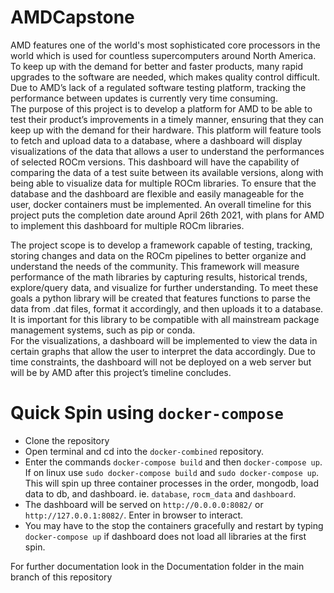 # AMDCapstone



AMD features one of the world's most sophisticated core processors in the world which is used for countless supercomputers around North America.  
To keep up with the demand for better and faster products, many rapid upgrades to the software are needed, which makes quality control difficult. 
Due to AMD’s lack of a regulated software testing platform, tracking the performance between updates is currently very time consuming.  
The purpose of this project is to develop a platform for AMD to be able to test their product’s improvements in a timely manner, 
ensuring that they can keep up with the demand for their hardware.  This platform will feature tools to fetch and upload data to a database,
where a dashboard will display visualizations of the data that allows a user to understand the performances of selected ROCm versions. 
This dashboard will have the capability of comparing the data of a test suite between its available versions, along with being able to visualize data for multiple ROCm libraries. 
To ensure that the database and the dashboard are flexible and easily manageable for the user, docker containers must be implemented. 
An overall timeline for this project puts the completion date around April 26th 2021, with plans for AMD to implement this dashboard for multiple ROCm libraries.

The project scope is to develop a framework capable of testing, tracking, storing changes and data on the ROCm pipelines to better organize and understand the needs of the community. 
This framework will measure performance of the math libraries by capturing results, historical trends, explore/query data, and visualize for further understanding. 
To meet these goals a python library will be created that features functions to parse the data from .dat files, format it accordingly, and then uploads it to a database. 
It is important for this library to be compatible with all mainstream package management systems, such as pip or conda.  
For the visualizations, a dashboard will be implemented to view the data in certain graphs that allow the user to interpret the data accordingly. 
Due to time constraints, the dashboard will not be deployed on a web server but will be by AMD after this project’s timeline concludes.

# Quick Spin using `docker-compose`

- Clone the repository 
- Open terminal and cd into the `docker-combined` repository.
- Enter the commands `docker-compose build` and then `docker-compose up`. If on linux use `sudo docker-compose build` and `sudo docker-compose up`. This will spin up three container processes in the order, mongodb, load data to db, and dashboard. ie. `database`, `rocm_data` and `dashboard`.
- The dashboard will be served on `http://0.0.0.0:8082/` or `http://127.0.0.1:8082/`. Enter in browser to interact.
- You may have to the stop the containers gracefully and restart by typing `docker-compose up` if dashboard does not load all libraries at the first spin.

For further documentation look in the Documentation folder in the main branch of this repository
